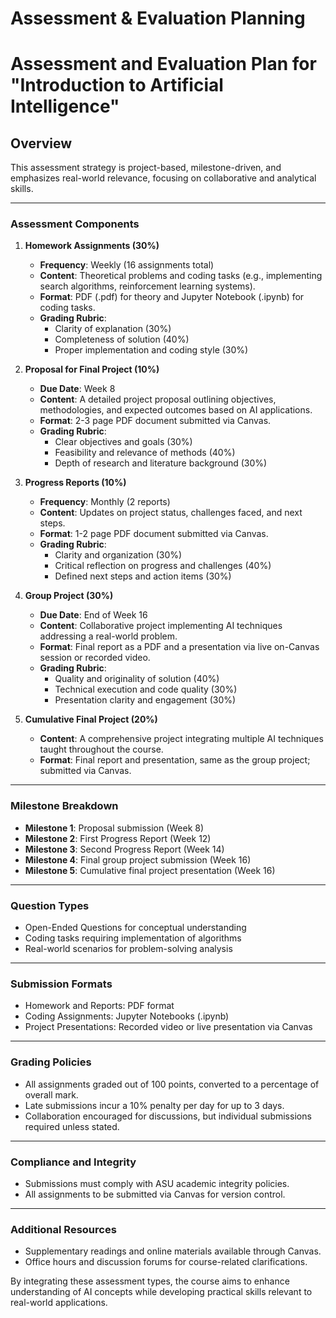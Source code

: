 Assessment & Evaluation Planning
================================

# Assessment and Evaluation Plan for "Introduction to Artificial Intelligence"

## Overview
This assessment strategy is project-based, milestone-driven, and emphasizes real-world relevance, focusing on collaborative and analytical skills.

---

### Assessment Components

1. **Homework Assignments (30%)**
   - **Frequency**: Weekly (16 assignments total)
   - **Content**: Theoretical problems and coding tasks (e.g., implementing search algorithms, reinforcement learning systems).
   - **Format**: PDF (.pdf) for theory and Jupyter Notebook (.ipynb) for coding tasks.
   - **Grading Rubric**:
     - Clarity of explanation (30%)
     - Completeness of solution (40%)
     - Proper implementation and coding style (30%) 

2. **Proposal for Final Project (10%)**
   - **Due Date**: Week 8
   - **Content**: A detailed project proposal outlining objectives, methodologies, and expected outcomes based on AI applications.
   - **Format**: 2-3 page PDF document submitted via Canvas.
   - **Grading Rubric**:
     - Clear objectives and goals (30%)
     - Feasibility and relevance of methods (40%)
     - Depth of research and literature background (30%) 

3. **Progress Reports (10%)**
   - **Frequency**: Monthly (2 reports)
   - **Content**: Updates on project status, challenges faced, and next steps.
   - **Format**: 1-2 page PDF document submitted via Canvas.
   - **Grading Rubric**:
     - Clarity and organization (30%)
     - Critical reflection on progress and challenges (40%)
     - Defined next steps and action items (30%) 

4. **Group Project (30%)**
   - **Due Date**: End of Week 16
   - **Content**: Collaborative project implementing AI techniques addressing a real-world problem.
   - **Format**: Final report as a PDF and a presentation via live on-Canvas session or recorded video.
   - **Grading Rubric**:
     - Quality and originality of solution (40%)
     - Technical execution and code quality (30%)
     - Presentation clarity and engagement (30%)

5. **Cumulative Final Project (20%)**
   - **Content**: A comprehensive project integrating multiple AI techniques taught throughout the course.
   - **Format**: Final report and presentation, same as the group project; submitted via Canvas.

---

### Milestone Breakdown

- **Milestone 1**: Proposal submission (Week 8)
- **Milestone 2**: First Progress Report (Week 12)
- **Milestone 3**: Second Progress Report (Week 14)
- **Milestone 4**: Final group project submission (Week 16)
- **Milestone 5**: Cumulative final project presentation (Week 16)

---

### Question Types
- Open-Ended Questions for conceptual understanding
- Coding tasks requiring implementation of algorithms
- Real-world scenarios for problem-solving analysis

---

### Submission Formats
- Homework and Reports: PDF format
- Coding Assignments: Jupyter Notebooks (.ipynb)
- Project Presentations: Recorded video or live presentation via Canvas

---

### Grading Policies
- All assignments graded out of 100 points, converted to a percentage of overall mark.
- Late submissions incur a 10% penalty per day for up to 3 days.
- Collaboration encouraged for discussions, but individual submissions required unless stated.

---

### Compliance and Integrity
- Submissions must comply with ASU academic integrity policies.
- All assignments to be submitted via Canvas for version control.

---

### Additional Resources
- Supplementary readings and online materials available through Canvas.
- Office hours and discussion forums for course-related clarifications.

By integrating these assessment types, the course aims to enhance understanding of AI concepts while developing practical skills relevant to real-world applications.